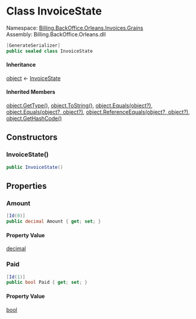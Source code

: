 # <a id="Billing_BackOffice_Orleans_Invoices_Grains_InvoiceState"></a> Class InvoiceState

Namespace: [Billing.BackOffice.Orleans.Invoices.Grains](Billing.BackOffice.Orleans.Invoices.Grains.md)  
Assembly: Billing.BackOffice.Orleans.dll  

```csharp
[GenerateSerializer]
public sealed class InvoiceState
```

#### Inheritance

[object](https://learn.microsoft.com/dotnet/api/system.object) ← 
[InvoiceState](Billing.BackOffice.Orleans.Invoices.Grains.InvoiceState.md)

#### Inherited Members

[object.GetType\(\)](https://learn.microsoft.com/dotnet/api/system.object.gettype), 
[object.ToString\(\)](https://learn.microsoft.com/dotnet/api/system.object.tostring), 
[object.Equals\(object?\)](https://learn.microsoft.com/dotnet/api/system.object.equals\#system\-object\-equals\(system\-object\)), 
[object.Equals\(object?, object?\)](https://learn.microsoft.com/dotnet/api/system.object.equals\#system\-object\-equals\(system\-object\-system\-object\)), 
[object.ReferenceEquals\(object?, object?\)](https://learn.microsoft.com/dotnet/api/system.object.referenceequals), 
[object.GetHashCode\(\)](https://learn.microsoft.com/dotnet/api/system.object.gethashcode)

## Constructors

### <a id="Billing_BackOffice_Orleans_Invoices_Grains_InvoiceState__ctor"></a> InvoiceState\(\)

```csharp
public InvoiceState()
```

## Properties

### <a id="Billing_BackOffice_Orleans_Invoices_Grains_InvoiceState_Amount"></a> Amount

```csharp
[Id(0)]
public decimal Amount { get; set; }
```

#### Property Value

 [decimal](https://learn.microsoft.com/dotnet/api/system.decimal)

### <a id="Billing_BackOffice_Orleans_Invoices_Grains_InvoiceState_Paid"></a> Paid

```csharp
[Id(1)]
public bool Paid { get; set; }
```

#### Property Value

 [bool](https://learn.microsoft.com/dotnet/api/system.boolean)

